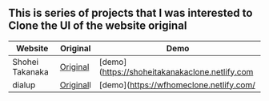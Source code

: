 ## This is series of projects that I was interested to Clone the UI of the website original


| Website          | Original                                |      Demo               |
| --------         |----------                               |----------               |
| Shohei Takanaka  | [Original](http://shoheitakenaka.com/)  | [demo](https://shoheitakanakaclone.netlify.com |
| dialup           | [Original](https://wfh.dialup.com/)l    |  [demo](https://wfhomeclone.netlify.com/|
